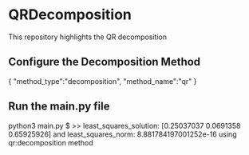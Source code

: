 # QRDecomposition
This repository highlights the QR decomposition

## Configure the Decomposition Method
{
    "method_type":"decomposition",
    "method_name":"qr"
}

## Run the main.py file
python3 main.py
$ >> least_squares_solution: [0.25037037 0.0691358  0.65925926] and least_squares_norm: 8.881784197001252e-16  using qr:decomposition method
